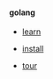#### golang

- [learn](https://go.dev/learn/)

- [install](https://go.dev/doc/install)

- [tour](https://go.dev/tour/list)
